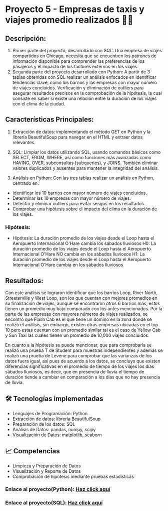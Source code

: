 # Proyecto 5 - Empresas de taxis y viajes promedio realizados 🚕🚕

## Descripción:
1. Primer parte del proyecto, desarrollado con SQL:
Una empresa de viajes compartidos en Chicago, necesita que se encuentren los patrones de información disponible para comprender las preferencias de los pasajeros y el impacto de los factores externos en los viajes.
2. Segunda parte del proyecto desarrollado con Python:
A partir de 3 tablas obtenidas con SQL realizar un análisis enfocados en identificar tendencias clave, como los barrios y las empresas con mayor número de viajes concluidos. Verificación y eliminación de outliers para asegurar resultados precisos en la comprobación de la hipótesis, la cual consiste en saber si existe una relación entre la duración de los viajes con el clima de la ciudad.


## Características Principales:
1. Extracción de datos: implementando el método GET en Python y la librería BeautifulSoup para navegar en el HTML y extraer datos relevantes.

2. SQL: Limpiar los datos utilizando SQL, usando comandos básicos como SELECT, FROM, WHERE, así como funciones más avanzadas como HAVING, OVER, subconsultas (subqueries), y JOINS. También eliminar valores duplicados y ausentes para mantener la integridad del análisis.

3. Análisis en Python: Con las tres tablas realizar un análisis en Python, centrado en:

* Identificar los 10 barrios con mayor número de viajes concluidos.
* Determinar las 10 empresas con mayor número de viajes.
* Detectar y eliminar outliers para evitar sesgos en los resultados.
* Comprobar una hipótesis sobre el impacto del clima en la duración de los viajes.

### Hipótesis:
* Hipótesis: La duración promedio de los viajes desde el Loop hasta el Aeropuerto Internacional O'Hare cambia los sábados lluviosos
H0: La duración promedio de los viajes desde el Loop hasta el Aeropuerto Internacional O'Hare NO cambia en los sábados lluviosos
H1: La duración promedio de los viajes desde el Loop hasta el Aeropuerto Internacional O'Hare cambia en los sábados lluviosos

## Resultados:
Con este análisis se lograron identificar que los barrios Loop, River North, Streeterville y West Loop, son los que cuentan con mejores promedios en su finalización de viajes, aunque se encontraron otros 6 barrios más, estos tienen un promedio muy bajo comparado con los antes mencionados. Por la parte de las empresas con mayores números de viajes realizados, se encontró que Flash Cab es el que tiene un domino en la zona donde se realizó el análisis, sin embargo, existen otras empresas ubicadas en el top 10 pero estas cuentan con un promedio similar tal es el caso de Yellow Cab y Sun Taxi las cuales tienen un promedio de 10,000 viajes concluidos.

En cuanto a la hipótesis se puede mencionar, que para comprobarla se realizó una prueba T de Student para muestras independientes y además se realizó una prueba de Levene para comprobar que las varianzas de los datos fuera igual, así pues de acuerdo a los datos, se concluyo que existen diferencias significativas en el promedio de tiempo de los viajes los días sábados lluviosos, es decir, que en presencia de lluvia el tiempo de duración tiende a cambiar en comparación a los dias que no hay presencia de lluvia. 

## 🛠️ Tecnologías implementadas
* Lenguajes de Programación: Python
* Extracción de datos: librería BeautifulSoup 
* Preparación de los datos: SQL 
* Análisis de Datos: pandas, numpy, scipy
* Visualización de Datos: matplotlib, seaborn

## 📈 Competencias
* Limpieza y Preparación de Datos
* Visualización y Reporte de Datos
* Comprobación de hipótesis mediante pruebas estadísticas 

### Enlace al proyecto(Python): [Haz click aquí](https://github.com/Hectorcidps/Portfolio_DA/blob/master/Proyecto%205%20-%20Empresas%20de%20taxis%20y%20viajes%20promedios/Empresas%20de%20taxis.ipynb) 

### Enlace al proyecto(SQL): [Haz click aquí](https://github.com/Hectorcidps/Portfolio_DA/blob/master/Proyecto%205%20-%20Empresas%20de%20taxis%20y%20viajes%20promedios/codigo_sql.sql)
